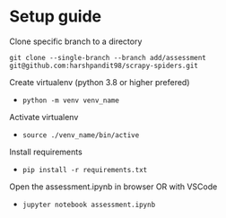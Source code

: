 # Setup guide

Clone specific branch to a directory

`git clone --single-branch --branch add/assessment git@github.com:harshpandit98/scrapy-spiders.git`

Create virtualenv (python 3.8 or higher prefered)
- `python -m venv venv_name`

Activate virtualenv
- `source ./venv_name/bin/active`

Install requirements
- `pip install -r requirements.txt`

Open the assessment.ipynb in browser OR with VSCode
- `jupyter notebook assessment.ipynb`
